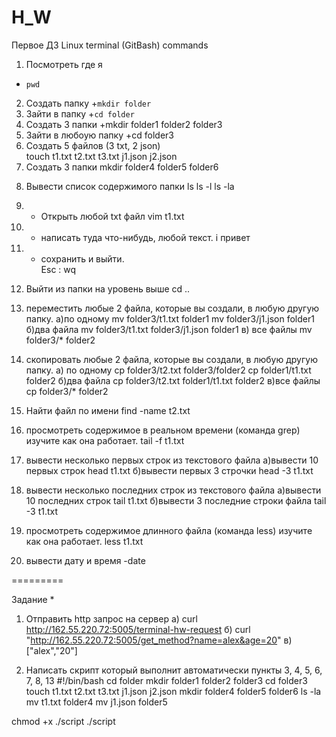 # H_W
Первое ДЗ 
Linux terminal (GitBash) commands

1) Посмотреть где я
+ `pwd`
2) Создать папку 
+`mkdir folder`
3) Зайти в папку
+`cd folder`
4) Создать 3 папки 
+mkdir folder1 folder2 folder3
5) Зайти в любоую папку
+cd folder3
6) Создать 5 файлов (3 txt, 2 json)  
touch t1.txt t2.txt t3.txt j1.json j2.json
7) Создать 3 папки 
mkdir folder4 folder5 folder6
8. Вывести список содержимого папки 
ls
ls -l
ls -la
9) + Открыть любой txt файл 
vim t1.txt
10) + написать туда что-нибудь, любой текст. 
i привет
11) + сохранить и выйти.  
Esc 
: wq 
12) Выйти из папки на уровень выше 
cd ..
13) переместить любые 2 файла, которые вы создали, в любую другую папку.
а)по одному
mv folder3/t1.txt folder1
mv folder3/j1.json folder1
б)два файла
mv folder3/t1.txt folder3/j1.json folder1
в) все файлы
mv folder3/* folder2
14) скопировать любые 2 файла, которые вы создали, в любую другую папку. 
а) по одному
cp folder3/t2.txt folder3/folder2
cp folder1/t1.txt folder2
б)два файла
cp folder3/t2.txt folder1/t1.txt folder2
в)все файлы
cp folder3/* folder2
15) Найти файл по имени
find -name t2.txt
16) просмотреть содержимое в реальном времени (команда grep) изучите как она работает.
tail -f t1.txt

17) вывести несколько первых строк из текстового файла
а)вывести 10 первых строк
head t1.txt
б)вывести первых 3 строчки
head -3 t1.txt
18) вывести несколько последних строк из текстового файла
а)вывести 10 последних строк
tail t1.txt
б)вывести 3 последние строки файла
tail -3 t1.txt
19) просмотреть содержимое длинного файла (команда less) изучите как она работает.
less t1.txt
20) вывести дату и время -date

=========

Задание *
1) Отправить http запрос на сервер
а) curl http://162.55.220.72:5005/terminal-hw-request
б) curl "http://162.55.220.72:5005/get_method?name=alex&age=20"
в) ["alex","20"]

2) Написать скрипт который выполнит автоматически пункты 3, 4, 5, 6, 7, 8, 13
#!/bin/bash
cd folder
mkdir folder1 folder2 folder3
cd folder3
touch t1.txt t2.txt t3.txt j1.json j2.json
mkdir folder4 folder5 folder6
ls -la
mv t1.txt folder4
mv j1.json folder5

chmod +x ./script
./script
